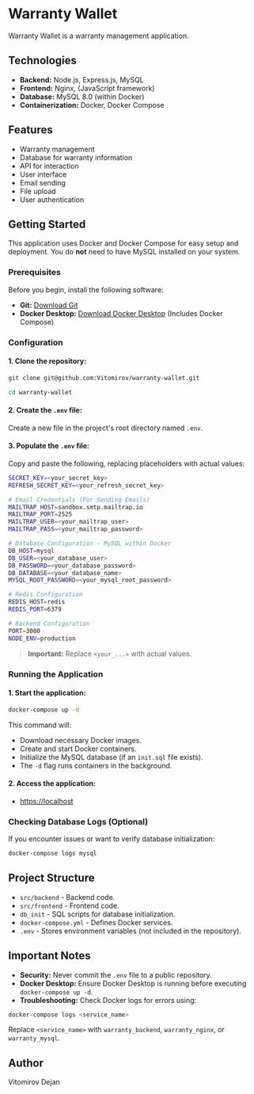 # Warranty Wallet

Warranty Wallet is a warranty management application.

## **Technologies**

- **Backend:** Node.js, Express.js, MySQL
- **Frontend:** Nginx, (JavaScript framework)
- **Database:** MySQL 8.0 (within Docker)
- **Containerization:** Docker, Docker Compose

## **Features**

- Warranty management
- Database for warranty information
- API for interaction
- User interface
- Email sending
- File upload
- User authentication

## **Getting Started**

This application uses Docker and Docker Compose for easy setup and deployment. You do **not** need to have MySQL installed on your system.

### **Prerequisites**

Before you begin, install the following software:

- **Git:** [Download Git](https://git-scm.com/downloads)
- **Docker Desktop:** [Download Docker Desktop](https://www.docker.com/products/docker-desktop) (Includes Docker Compose)

### **Configuration**

#### 1. Clone the repository:

```bash
git clone git@github.com:Vitomirov/warranty-wallet.git
```

```bash
cd warranty-wallet
```

#### 2. Create the `.env` file:

Create a new file in the project's root directory named `.env`.

#### 3. Populate the `.env` file:

Copy and paste the following, replacing placeholders with actual values:

```bash
SECRET_KEY=<your_secret_key>
REFRESH_SECRET_KEY=<your_refresh_secret_key>

# Email Credentials (For Sending Emails)
MAILTRAP_HOST=sandbox.smtp.mailtrap.io
MAILTRAP_PORT=2525
MAILTRAP_USER=<your_mailtrap_user>
MAILTRAP_PASS=<your_mailtrap_password>

# Database Configuration - MySQL within Docker
DB_HOST=mysql
DB_USER=<your_database_user>
DB_PASSWORD=<your_database_password>
DB_DATABASE=<your_database_name>
MYSQL_ROOT_PASSWORD=<your_mysql_root_password>

# Redis Configuration
REDIS_HOST=redis
REDIS_PORT=6379

# Backend Configuration
PORT=3000
NODE_ENV=production
```

> **Important:** Replace `<your_...>` with actual values.

### **Running the Application**

#### 1. Start the application:

```bash
docker-compose up -d
```

This command will:
- Download necessary Docker images.
- Create and start Docker containers.
- Initialize the MySQL database (if an `init.sql` file exists).
- The `-d` flag runs containers in the background.

#### 2. Access the application:

- [https://localhost](https://localhost)

### **Checking Database Logs (Optional)**

If you encounter issues or want to verify database initialization:

```bash
docker-compose logs mysql
```

## **Project Structure**

- `src/backend` - Backend code.
- `src/frontend` - Frontend code.
- `db_init` - SQL scripts for database initialization.
- `docker-compose.yml` - Defines Docker services.
- `.env` - Stores environment variables (not included in the repository).

## **Important Notes**

- **Security:** Never commit the `.env` file to a public repository.
- **Docker Desktop:** Ensure Docker Desktop is running before executing `docker-compose up -d`.
- **Troubleshooting:** Check Docker logs for errors using:

```bash
docker-compose logs <service_name>
```

Replace `<service_name>` with `warranty_backend`, `warranty_nginx`, or `warranty_mysql`.

## **Author**

Vitomirov Dejan

